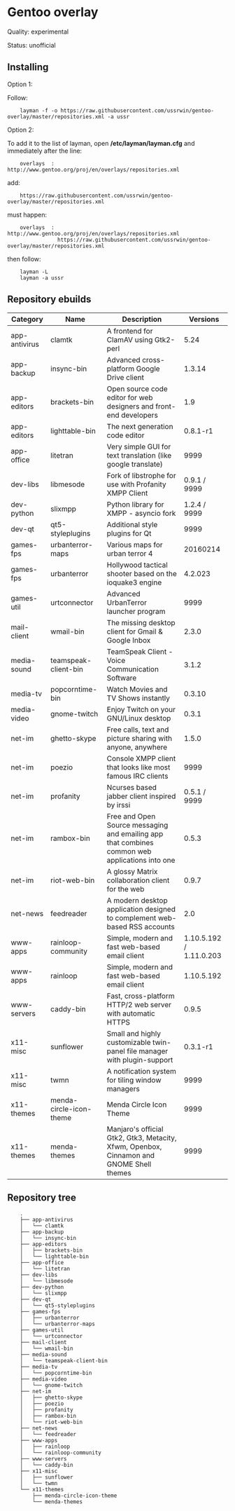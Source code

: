 Gentoo overlay
==================
Quality: experimental

Status: unofficial

Installing
---------
Option 1:

Follow:

        layman -f -o https://raw.githubusercontent.com/ussrwin/gentoo-overlay/master/repositories.xml -a ussr


Option 2:

To add it to the list of layman, open **/etc/layman/layman.cfg** and immediately after the line:

        overlays  : http://www.gentoo.org/proj/en/overlays/repositories.xml

add:

        https://raw.githubusercontent.com/ussrwin/gentoo-overlay/master/repositories.xml

must happen:

        overlays  : http://www.gentoo.org/proj/en/overlays/repositories.xml
                    https://raw.githubusercontent.com/ussrwin/gentoo-overlay/master/repositories.xml

then follow:

        layman -L
        layman -a ussr

Repository ebuilds
---------

Category | Name | Description | Versions
--- | --- | --- | ---
app-antivirus | clamtk | A frontend for ClamAV using Gtk2-perl | 5.24
app-backup | insync-bin | Advanced cross-platform Google Drive client | 1.3.14
app-editors | brackets-bin | Open source code editor for web designers and front-end developers | 1.9
app-editors | lighttable-bin | The next generation code editor | 0.8.1-r1
app-office | litetran | Very simple GUI for text translation (like google translate) | 9999
dev-libs | libmesode | Fork of libstrophe for use with Profanity XMPP Client | 0.9.1 / 9999
dev-python | slixmpp | Python library for XMPP - asyncio fork | 1.2.4 / 9999
dev-qt | qt5-styleplugins | Additional style plugins for Qt | 9999
games-fps | urbanterror-maps | Various maps for urban terror 4 | 20160214
games-fps | urbanterror | Hollywood tactical shooter based on the ioquake3 engine | 4.2.023
games-util | urtconnector | Advanced UrbanTerror launcher program | 9999
mail-client | wmail-bin | The missing desktop client for Gmail & Google Inbox | 2.3.0
media-sound | teamspeak-client-bin | TeamSpeak Client - Voice Communication Software | 3.1.2
media-tv | popcorntime-bin | Watch Movies and TV Shows instantly | 0.3.10
media-video | gnome-twitch | Enjoy Twitch on your GNU/Linux desktop | 0.3.1
net-im | ghetto-skype | Free calls, text and picture sharing with anyone, anywhere | 1.5.0
net-im | poezio | Console XMPP client that looks like most famous IRC clients | 9999
net-im | profanity | Ncurses based jabber client inspired by irssi | 0.5.1 / 9999
net-im | rambox-bin | Free and Open Source messaging and emailing app that combines common web applications into one | 0.5.3
net-im | riot-web-bin | A glossy Matrix collaboration client for the web | 0.9.7
net-news | feedreader |  A modern desktop application designed to complement web-based RSS accounts| 2.0
www-apps | rainloop-community | Simple, modern and fast web-based email client | 1.10.5.192 / 1.11.0.203
www-apps | rainloop | Simple, modern and fast web-based email client | 1.10.5.192
www-servers | caddy-bin | Fast, cross-platform HTTP/2 web server with automatic HTTPS | 0.9.5
x11-misc | sunflower | Small and highly customizable twin-panel file manager with plugin-support | 0.3.1-r1
x11-misc | twmn | A notification system for tiling window managers | 9999
x11-themes | menda-circle-icon-theme | Menda Circle Icon Theme | 9999
x11-themes | menda-themes | Manjaro's official Gtk2, Gtk3, Metacity, Xfwm, Openbox, Cinnamon and GNOME Shell themes | 9999

Repository tree
---------
```
    .
    ├── app-antivirus
    │   └── clamtk
    ├── app-backup
    │   └── insync-bin
    ├── app-editors
    │   ├── brackets-bin
    │   └── lighttable-bin
    ├── app-office
    │   └── litetran
    ├── dev-libs
    │   └── libmesode
    ├── dev-python
    │   └── slixmpp
    ├── dev-qt
    │   └── qt5-styleplugins
    ├── games-fps
    │   ├── urbanterror
    │   └── urbanterror-maps
    ├── games-util
    │   └── urtconnector
    ├── mail-client
    │   └── wmail-bin
    ├── media-sound
    │   └── teamspeak-client-bin
    ├── media-tv
    │   └── popcorntime-bin
    ├── media-video
    │   └── gnome-twitch
    ├── net-im
    │   ├── ghetto-skype
    │   ├── poezio
    │   ├── profanity
    │   ├── rambox-bin
    │   └── riot-web-bin
    ├── net-news
    │   └── feedreader
    ├── www-apps
    │   ├── rainloop
    │   └── rainloop-community
    ├── www-servers
    │   └── caddy-bin
    ├── x11-misc
    │   ├── sunflower
    │   └── twmn
    └── x11-themes
        ├── menda-circle-icon-theme
        └── menda-themes

```
